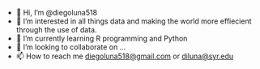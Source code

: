 - 👋 Hi, I’m @diegoluna518
- 👀 I’m interested in all things data and making the world more effiecient through the use of data. 
- 🌱 I’m currently learning R programming and Python
- 💞️ I’m looking to collaborate on ...
- 📫 How to reach me diegoluna518@gmail.com or diluna@syr.edu

<!---
diegoluna518/diegoluna518 is a ✨ special ✨ repository because its `README.md` (this file) appears on your GitHub profile.
You can click the Preview link to take a look at your changes.
--->
